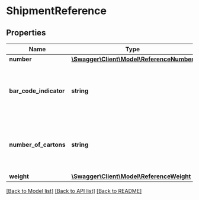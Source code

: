 # ShipmentReference

## Properties
Name | Type | Description | Notes
------------ | ------------- | ------------- | -------------
**number** | [**\Swagger\Client\Model\ReferenceNumber**](ReferenceNumber.md) |  | 
**bar_code_indicator** | **string** | The presence of the tag BarCodeIndicator indicates that the reference at index 1 is bar-coded. | [optional] 
**number_of_cartons** | **string** | Number of cartons attached to this reference. Strongly recommended for ground services. | [optional] 
**weight** | [**\Swagger\Client\Model\ReferenceWeight**](ReferenceWeight.md) |  | [optional] 

[[Back to Model list]](../../README.md#documentation-for-models) [[Back to API list]](../../README.md#documentation-for-api-endpoints) [[Back to README]](../../README.md)

